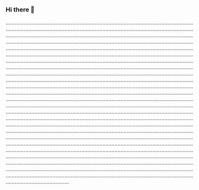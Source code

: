### Hi there 👋

......................................................................................................................................................................................................................................................................................................................................................................................................................................................................................................................................................................................................................................................................................................................................................................................................................................................................................................................................................................................................................................................................................................................................................................................................................................................................................................................................................................................................................................................................................................................................................................................................................................................................................................................................................................................................................................................................................................................................................................................................................................................................................................................................................................................................................................................................................................................................................................................................................................................................................................................................................................................................................................................................................................................................................................................................................................................................................................................................................................................................................................................................................................................................................................................................................................................................